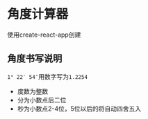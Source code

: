 <!--
 * @Author: imsixn
 * @Date: 2021-08-30 16:15:34
 * @LastEditors: imsixn
 * @LastEditTime: 2021-09-19 21:10:03
 * @Description: file content
-->
# 角度计算器
使用create-react-app创建

## 角度书写说明

`1° 22′ 54″`用数字写为`1.2254`

- 度数为整数
- 分为小数点后二位
- 秒为小数点2-4位，5位以后的将自动四舍五入